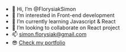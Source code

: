 - 👋 Hi, I’m @FlorysiakSimon
- 👀 I’m interested in Front-end development
- 🌱 I’m currently learning Javascript & React
- 💞️ I’m looking to collaborate on React project
- 📫 simon.florysiak@gmail.com
- 😎 [Check my portfolio](https://simonflorysiak.netlify.app/)
<!---
FlorysiakSimon/FlorysiakSimon is a ✨ special ✨ repository because its `README.md` (this file) appears on your GitHub profile.
You can click the Preview link to take a look at your changes.
--->
